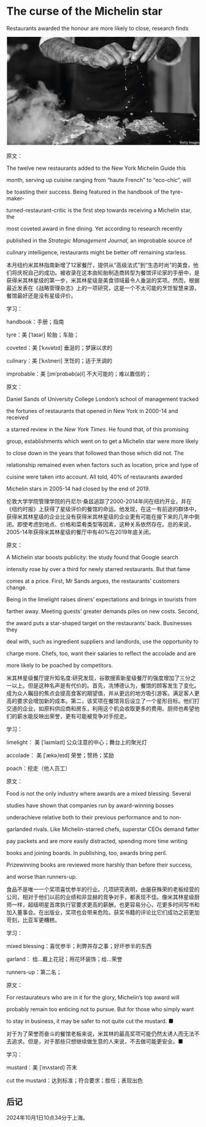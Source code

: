 # The curse of the Michelin star

Restaurants awarded the honour are more likely to close, research finds

![image-20241001102359830](./assets/image-20241001102359830.png)

原文：

The twelve new restaurants added to the New York Michelin Guide this

month, serving up cuisine ranging from “haute French” to “eco-chic”, will

be toasting their success. Being featured in the handbook of the tyre-maker-

turned-restaurant-critic is the first step towards receiving a Michelin star, the

most coveted award in fine dining. Yet according to research recently

published in the *Strategic Management Journal*, an improbable source of

culinary intelligence, restaurants might be better off remaining starless.

本月纽约米其林指南新增了12家餐厅，提供从“高级法式”到“生态时尚”的美食，他们将庆祝自己的成功。被收录在这本由轮胎制造商转型为餐馆评论家的手册中，是获得米其林星级的第一步，米其林星级是美食领域最令人垂涎的奖项。然而，根据最近发表在《战略管理杂志》上的一项研究，这是一个不太可能的烹饪智慧来源，餐馆最好还是没有星级评价。

学习：

handbook：手册；指南

tyre：美 [ˈtaɪər] 轮胎；车胎；

coveted：美 [ˈkʌvətɪd] 垂涎的；梦寐以求的

culinary：美 [ˈkʌlɪneri] 烹饪的；适于烹调的

improbable：美 [ɪmˈprɑbəb(ə)l] 不大可能的；难以置信的；

原文：

Daniel Sands of University College London’s school of management tracked

the fortunes of restaurants that opened in New York in 2000-14 and received

a starred review in the *New York Times*. He found that, of this promising

group, establishments which went on to get a Michelin star were more likely

to close down in the years that followed than those which did not. The

relationship remained even when factors such as location, price and type of

cuisine were taken into account. All told, 40% of restaurants awarded

Michelin stars in 2005-14 had closed by the end of 2019.

伦敦大学学院管理学院的丹尼尔·桑兹追踪了2000-2014年间在纽约开业，并在《纽约时报》上获得了星级评价的餐馆的命运。他发现，在这一有前途的群体中，获得米其林星级的企业比没有获得米其林星级的企业更有可能在接下来的几年中倒闭。即使考虑到地点、价格和菜肴类型等因素，这种关系依然存在。总的来说，2005-14年获得米其林星级的餐厅中有40%在2019年底关闭。

原文：

A Michelin star boosts publicity: the study found that Google search

intensity rose by over a third for newly starred restaurants. But that fame

comes at a price. First, Mr Sands argues, the restaurants’ customers change.

Being in the limelight raises diners’ expectations and brings in tourists from

farther away. Meeting guests’ greater demands piles on new costs. Second,

the award puts a star-shaped target on the restaurants’ back. Businesses they

deal with, such as ingredient suppliers and landlords, use the opportunity to

charge more. Chefs, too, want their salaries to reflect the accolade and are

more likely to be poached by competitors.

米其林星级餐厅提升知名度:研究发现，谷歌搜索新星级餐厅的强度增加了三分之一以上。但是这种名声是有代价的。首先，冼博德认为，餐馆的顾客发生了变化。成为众人瞩目的焦点会提高食客的期望值，并从更远的地方吸引游客。满足客人更高的要求会增加新的成本。第二，该奖项在餐馆背后设立了一个星形目标。他们打交道的企业，如原料供应商和房东，利用这个机会收取更多的费用。厨师也希望他们的薪水能反映出荣誉，更有可能被竞争对手挖走。

学习：

limelight： 美 [ˈlaɪmlaɪt] 公众注意的中心；舞台上的聚光灯

accolade： 美 [ˈækəˌleɪd] 荣誉；赞扬；奖励

poach：挖走（他人员工）

原文：

Food is not the only industry where awards are a mixed blessing. Several

studies have shown that companies run by award-winning bosses

underachieve relative both to their previous performance and to non-

garlanded rivals. Like Michelin-starred chefs, superstar CEOs demand fatter

pay packets and are more easily distracted, spending more time writing

books and joining boards. In publishing, too, awards bring peril.

Prizewinning books are reviewed more harshly than before their success,

and worse than runners-up.

食品不是唯一一个奖项喜忧参半的行业。几项研究表明，由屡获殊荣的老板经营的公司，相对于他们以前的业绩和非显赫的竞争对手，都表现不佳。像米其林星级厨师一样，超级明星首席执行官要求更高的薪酬，也更容易分心，花更多时间写书和加入董事会。在出版业，奖项也会带来危险。获奖书籍的评论比它们成功之前更加苛刻，比亚军更糟糕。

学习：

mixed blessing：喜忧参半；利弊并存之事；好坏参半的东西

garland： 给…戴上花冠；用花环装饰；给…荣誉

runners-up：第二名；

原文：

For restaurateurs who are in it for the glory, Michelin’s top award will

probably remain too enticing not to pursue. But for those who simply want

to stay in business, it may be safer to not quite cut the mustard. ■

对于为了荣誉而奋斗的餐馆老板来说，米其林的最高奖项可能仍然太诱人而无法不去追求。但是，对于那些只想继续做生意的人来说，不去做可能更安全。■

学习：

mustard：美 [ˈmʌstərd] 芥末

cut the mustard：达到标准；符合要求；胜任；表现出色          



## 后记

2024年10月1日10点34分于上海。

